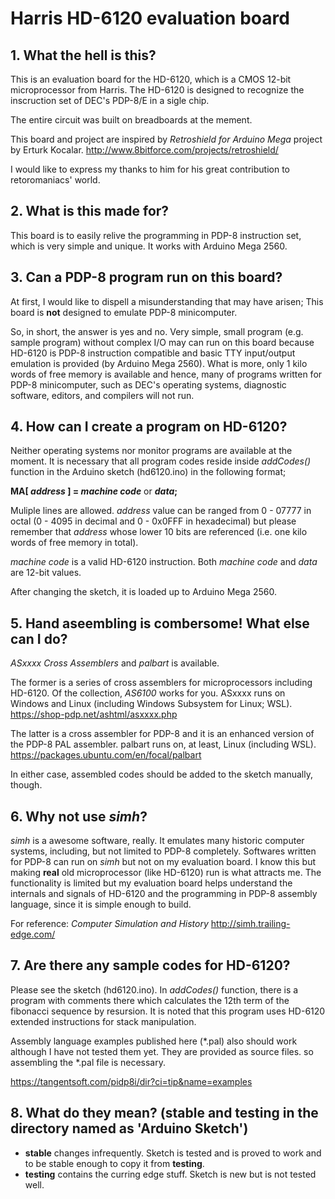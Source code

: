 # Harris HD-6120 evaluation board

## 1. What the hell is this?

This is an evaluation board for the HD-6120, which is a CMOS 12-bit microprocessor from Harris. The HD-6120 is designed to recognize the inscruction set of DEC's PDP-8/E in a sigle chip.

The entire circuit was built on breadboards at the mement. 

This board and project are inspired by *Retroshield for Arduino Mega* project by Erturk Kocalar. 
http://www.8bitforce.com/projects/retroshield/

I would like to express my thanks to him for his great contribution to retoromaniacs' world.

## 2. What is this made for?

This board is to easily relive the programming in PDP-8 instruction set, which is very simple and unique. It works with Arduino Mega 2560. 

## 3. Can a PDP-8 program run on this board?

At first, I would like to dispell a misunderstanding that may have arisen; This board is **not** designed to emulate PDP-8 minicomputer.

So, in short, the answer is yes and no. Very simple, small program (e.g. sample program) without complex I/O may can run on this board because HD-6120 is PDP-8 instruction compatible and basic TTY input/output emulation is provided (by Arduino Mega 2560). What is more, only 1 kilo words of free memory is available and hence, many of programs written for PDP-8 minicomputer, such as DEC's operating systems, diagnostic software, editors, and compilers will not run.

## 4. How can I create a program on HD-6120?

Neither operating systems nor monitor programs are available at the moment. It is necessary that all program codes reside inside *addCodes()* function in the Arduino sketch (hd6120.ino) in the following format;

**MA[ *address* ] = *machine code*** or ***data*;**

Muliple lines are allowed. *address* value can be ranged from 0 - 07777 in octal (0 - 4095 in decimal and 0 - 0x0FFF in hexadecimal) but please remember that *address* whose lower 10 bits are referenced (i.e. one kilo words of free memory in total). 

*machine code* is a valid HD-6120 instruction. Both *machine code* and *data* are 12-bit values.

After changing the sketch, it is loaded up to Arduino Mega 2560.

## 5. Hand aseembling is combersome! What else can I do?

*ASxxxx Cross Assemblers* and *palbart* is available. 

The former is a series of cross assemblers for microprocessors including HD-6120. Of the collection, *AS6100* works for you. ASxxxx runs on Windows and Linux (including Windows Subsystem for Linux; WSL).
https://shop-pdp.net/ashtml/asxxxx.php

The latter is a cross assembler for PDP-8 and it is an enhanced version of the PDP-8 PAL assembler. palbart runs on, at least, Linux (including WSL). 
https://packages.ubuntu.com/en/focal/palbart

In either case, assembled codes should be added to the sketch manually, though.


## 6. Why not use *simh*?

*simh* is a awesome software, really. It emulates many historic computer systems, including, but not limited to PDP-8 completely. Softwares written for PDP-8 can run on *simh* but not on my evaluation board. I know this but making **real** old microprocessor (like HD-6120) run is what attracts me. The functionality is limited but my evaluation board helps understand the internals and signals of HD-6120 and the programming in PDP-8 assembly language, since it is simple enough to build.

For reference: *Computer Simulation and History*
http://simh.trailing-edge.com/

## 7. Are there any sample codes for HD-6120?

Please see the sketch (hd6120.ino). In *addCodes()* function, there is a program with comments there which calculates the 12th term of the fibonacci sequence by resursion. It is noted that this program uses HD-6120 extended instructions for stack manipulation. 

Assembly language examples published here (*.pal) also should work although I have not tested them yet. They are provided as source files. so assembling the *.pal file is necessary.

https://tangentsoft.com/pidp8i/dir?ci=tip&name=examples

## 8. What do they mean? (stable and testing in the directory named as 'Arduino Sketch')

- **stable** changes infrequently. Sketch is tested and is proved to work and to be stable enough to copy it from **testing**.
- **testing** contains the curring edge stuff. Sketch is new but is not tested well. 
